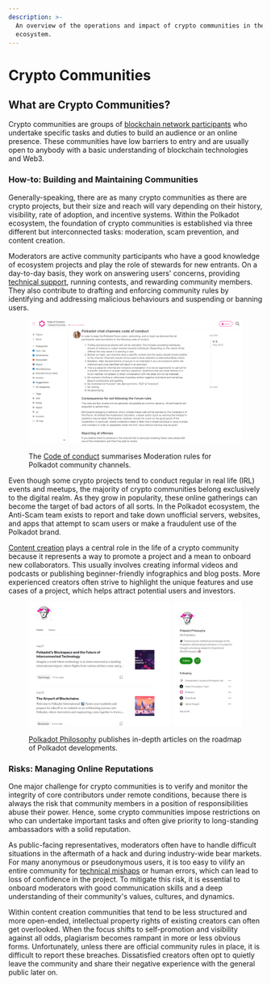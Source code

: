 ```yaml
---
description: >-
  An overview of the operations and impact of crypto communities in the Polkadot
  ecosystem.
---
```


# Crypto Communities

## What are Crypto Communities?

Crypto communities are groups of [blockchain network participants](../../5.regulations/networks/participation.md) who undertake specific tasks and duties to build an audience or an online presence. These communities have low barriers to entry and are usually open to anybody with a basic understanding of blockchain technologies and Web3.



### How-to: Building and Maintaining Communities

Generally-speaking, there are as many crypto communities as there are crypto projects, but their size and reach will vary depending on their history, visibility, rate of adoption, and incentive systems. Within the Polkadot ecosystem, the foundation of crypto communities is established via three different but interconnected tasks: moderation, scam prevention, and content creation.

Moderators are active community participants who have a good knowledge of ecosystem projects and play the role of stewards for new entrants. On a day-to-day basis, they work on answering users' concerns, providing [technical support](broken-reference), running contests, and rewarding community members. They also contribute to drafting and enforcing community rules by identifying and addressing malicious behaviours and suspending or banning users.

<figure><img src="../../../.gitbook/assets/O_CBPolkadotCodeOfConduct (1).PNG" alt="The Code of conduct of Polkadot community channels."><figcaption><p>The <a href="https://forum.polkadot.network/t/code-of-conduct/17">Code of conduct</a> summarises Moderation rules for Polkadot community channels.</p></figcaption></figure>

Even though some crypto projects tend to conduct regular in real life (IRL) events and meetups, the majority of crypto communities belong exclusively to the digital realm. As they grow in popularity, these online gatherings can become the target of bad actors of all sorts. In the Polkadot ecosystem, the Anti-Scam team exists to report and take down unofficial servers, websites, and apps that attempt to scam users or make a fraudulent use of the Polkadot brand.

[Content creation](../../../useful-tools/misc.md) plays a central role in the life of a crypto community because it represents a way to promote a project and a mean to onboard new collaborators. This usually involves creating informal videos and podcasts or publishing beginner-friendly infographics and blog posts. More experienced creators often strive to highlight the unique features and use cases of a project, which helps attract potential users and investors.  &#x20;

<figure><img src="../../../.gitbook/assets/O_CBPolkadotPhilosophy.PNG" alt="A sample of in-depth articles posted by Polkadot Philosophy."><figcaption><p><a href="https://polkadotphilosophy.medium.com/">Polkadot Philosophy</a> publishes in-depth articles on the roadmap of Polkadot developments.</p></figcaption></figure>



### Risks: Managing Online Reputations&#x20;

One major challenge for crypto communities is to verify and monitor the integrity of core contributors under remote conditions, because there is always the risk that community members in a position of responsibilities abuse their power. Hence, some crypto communities impose restrictions on who can undertake important tasks and often give priority to long-standing ambassadors with a solid reputation.&#x20;

As public-facing representatives, moderators often have to handle difficult situations in the aftermath of a hack and during industry-wide bear markets. For many anonymous or pseudonymous users, it is too easy to vilify an entire community for [technical mishaps](../../5.regulations/networks/) or human errors, which can lead to loss of confidence in the project. To mitigate this risk, it is essential to onboard moderators with good communication skills and a deep understanding of their community's values, cultures, and dynamics.&#x20;

Within content creation communities that tend to be less structured and more open-ended, intellectual property rights of existing creators can often get overlooked. When the focus shifts to self-promotion and visibility against all odds, plagiarism becomes rampant in more or less obvious forms. Unfortunately, unless there are official community rules in place, it is difficult to report these breaches. Dissatisfied creators often opt to quietly leave the community and share their negative experience with the general public later on.

